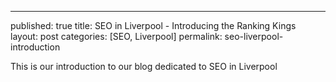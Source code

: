 ---
published: true
title: SEO in Liverpool - Introducing the Ranking Kings
layout: post
categories: [SEO, Liverpool]
permalink: seo-liverpool-introduction

This is our introduction to our blog dedicated to SEO in Liverpool

